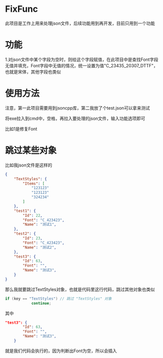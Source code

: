 # FixFunc

此项目是工作上用来处理json文件，后续功能用到再开发，目前只用到一个功能

# 功能

1.对json文件中某个字段为空时，则给这个字段赋值，在此项目中是查找Font字段无值并填充，Font字段中无值的情况，统一设置为值"C_23435_20307_DTTF"，也就是宋体，其他字段也类似

# 使用方法

注意，第一此项目需要用到jsoncpp库，第二我放了个test.json可以拿来测试

将exe拉入到cmd中，空格，再拉入要处理的json文件，输入功能选项即可

比如1是修复Font

# 跳过某些对象

比如我json文件是这样的

```json
{
    "TextStyles": {
        "Items": [
            "123123"
            "123123"
            "324234"
        ]
    },
    "test1": {
        "Id": 22,
        "Font": "C_423423",
        "Name": "测试1",
    },
    "test2": {
        "Id": 23,
        "Font": "C_423423",
        "Name": "测试2",
    },
    "test3": {
        "Id": 63,
        "Font": "",
        "Name": "测试3",
    }
}
```

那么我就要跳过TextStyles对象，也就是代码里这行代码，跳过其他对象也类似

```cpp
if (key == "TextStyles") // 跳过 "TextStyles" 对象
			continue;
```

其中

```json
"test3": {
        "Id": 63,
        "Font": "",
        "Name": "测试3",
    }
```

就是我们代码会执行的，因为判断出Font为空，所以会插入
